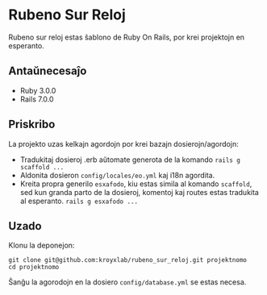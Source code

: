 # Rubeno Sur Reloj

Rubeno sur reloj estas ŝablono de Ruby On Rails, por krei projektojn en
esperanto.

## Antaŭnecesaĵo

- Ruby 3.0.0
- Rails 7.0.0

## Priskribo

La projekto uzas kelkajn agordojn por krei bazajn dosierojn/agordojn:

- Tradukitaj dosieroj .erb aŭtomate generota de la komando `rails g scaffold ...`
- Aldonita dosieron `config/locales/eo.yml` kaj i18n agordita.
- Kreita propra generilo `esxafodo`, kiu estas simila al komando `scaffold`,
  sed kun granda parto de la dosieroj, komentoj kaj routes estas tradukita al
  esperanto. `rails g esxafodo ...`

## Uzado

Klonu la deponejon:

```shell
git clone git@github.com:kroyxlab/rubeno_sur_reloj.git projektnomo
cd projektnomo
```

Ŝanĝu la agorodojn en la dosiero `config/database.yml` se estas necesa.

